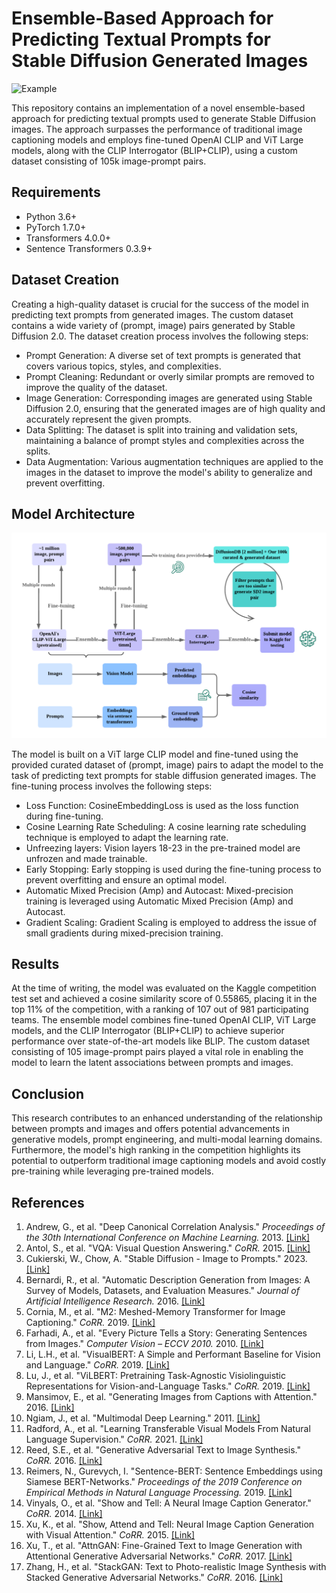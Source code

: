# Ensemble-Based Approach for Predicting Textual Prompts for Stable Diffusion Generated Images

![Example](./assets/examples.png)

This repository contains an implementation of a novel ensemble-based approach for predicting textual prompts used to generate Stable Diffusion images. The approach surpasses the performance of traditional image captioning models and employs fine-tuned OpenAI CLIP and ViT Large models, along with the CLIP Interrogator (BLIP+CLIP), using a custom dataset consisting of 105k image-prompt pairs. 

## Requirements
- Python 3.6+
- PyTorch 1.7.0+
- Transformers 4.0.0+
- Sentence Transformers 0.3.9+

## Dataset Creation
Creating a high-quality dataset is crucial for the success of the model in predicting text prompts from generated images. The custom dataset contains a wide variety of (prompt, image) pairs generated by Stable Diffusion 2.0. The dataset creation process involves the following steps:
- Prompt Generation: A diverse set of text prompts is generated that covers various topics, styles, and complexities.
- Prompt Cleaning: Redundant or overly similar prompts are removed to improve the quality of the dataset.
- Image Generation: Corresponding images are generated using Stable Diffusion 2.0, ensuring that the generated images are of high quality and accurately represent the given prompts.
- Data Splitting: The dataset is split into training and validation sets, maintaining a balance of prompt styles and complexities across the splits.
- Data Augmentation: Various augmentation techniques are applied to the images in the dataset to improve the model's ability to generalize and prevent overfitting.

## Model Architecture

![Pipeline](./readme_assets/pipeline.png)

The model is built on a ViT large CLIP model and fine-tuned using the provided curated dataset of (prompt, image) pairs to adapt the model to the task of predicting text prompts for stable diffusion generated images. The fine-tuning process involves the following steps:
- Loss Function: CosineEmbeddingLoss is used as the loss function during fine-tuning.
- Cosine Learning Rate Scheduling: A cosine learning rate scheduling technique is employed to adapt the learning rate.
- Unfreezing layers: Vision layers 18-23 in the pre-trained model are unfrozen and made trainable.
- Early Stopping: Early stopping is used during the fine-tuning process to prevent overfitting and ensure an optimal model.
- Automatic Mixed Precision (Amp) and Autocast: Mixed-precision training is leveraged using Automatic Mixed Precision (Amp) and Autocast.
- Gradient Scaling: Gradient Scaling is employed to address the issue of small gradients during mixed-precision training.

## Results
At the time of writing, the model was evaluated on the Kaggle competition test set and achieved a cosine similarity score of 0.55865, placing it in the top 11% of the competition, with a ranking of 107 out of 981 participating teams. The ensemble model combines fine-tuned OpenAI CLIP, ViT Large models, and the CLIP Interrogator (BLIP+CLIP) to achieve superior performance over state-of-the-art models like BLIP. The custom dataset consisting of 105 image-prompt pairs played a vital role in enabling the model to learn the latent associations between prompts and images. 

## Conclusion
This research contributes to an enhanced understanding of the relationship between prompts and images and offers potential advancements in generative models, prompt engineering, and multi-modal learning domains. Furthermore, the model's high ranking in the competition highlights its potential to outperform traditional image captioning models and avoid costly pre-training while leveraging pre-trained models.

## References
1. Andrew, G., et al. "Deep Canonical Correlation Analysis." *Proceedings of the 30th International Conference on Machine Learning.* 2013. [[Link]](https://proceedings.mlr.press/v28/andrew13.html)
2. Antol, S., et al. "VQA: Visual Question Answering." *CoRR.* 2015. [[Link]](https://arxiv.org/abs/1505.00468)
3. Cukierski, W., Chow, A. "Stable Diffusion - Image to Prompts." 2023. [[Link]](https://kaggle.com/competitions/stable-diffusion-image-to-prompts)
4. Bernardi, R., et al. "Automatic Description Generation from Images: A Survey of Models, Datasets, and Evaluation Measures." *Journal of Artificial Intelligence Research.* 2016. [[Link]](https://www.jair.org/index.php/jair/article/view/4900)
5. Cornia, M., et al. "M2: Meshed-Memory Transformer for Image Captioning." *CoRR.* 2019. [[Link]](https://arxiv.org/abs/1912.08226)
6. Farhadi, A., et al. "Every Picture Tells a Story: Generating Sentences from Images." *Computer Vision – ECCV 2010.* 2010. [[Link]](https://link.springer.com/chapter/10.1007/978-3-642-15561-1_2)
7. Li, L.H., et al. "VisualBERT: A Simple and Performant Baseline for Vision and Language." *CoRR.* 2019. [[Link]](https://arxiv.org/abs/1908.03557)
8. Lu, J., et al. "ViLBERT: Pretraining Task-Agnostic Visiolinguistic Representations for Vision-and-Language Tasks." *CoRR.* 2019. [[Link]](https://arxiv.org/abs/1908.02265)
9. Mansimov, E., et al. "Generating Images from Captions with Attention." 2016. [[Link]](https://arxiv.org/abs/1511.02793)
10. Ngiam, J., et al. "Multimodal Deep Learning." 2011. [[Link]](https://dl.acm.org/doi/10.5555/2986459.2986534)
11. Radford, A., et al. "Learning Transferable Visual Models From Natural Language Supervision." *CoRR.* 2021. [[Link]](https://arxiv.org/abs/2103.00020)
12. Reed, S.E., et al. "Generative Adversarial Text to Image Synthesis." *CoRR.* 2016. [[Link]](https://arxiv.org/abs/1605.05396)
13. Reimers, N., Gurevych, I. "Sentence-BERT: Sentence Embeddings using Siamese BERT-Networks." *Proceedings of the 2019 Conference on Empirical Methods in Natural Language Processing.* 2019. [[Link]](https://arxiv.org/abs/1908.10084)
14. Vinyals, O., et al. "Show and Tell: A Neural Image Caption Generator." *CoRR.* 2014. [[Link]](https://arxiv.org/abs/1411.4555)
15. Xu, K., et al. "Show, Attend and Tell: Neural Image Caption Generation with Visual Attention." *CoRR.* 2015. [[Link]](https://arxiv.org/abs/1502.03044)
16. Xu, T., et al. "AttnGAN: Fine-Grained Text to Image Generation with Attentional Generative Adversarial Networks." *CoRR.* 2017. [[Link]](https://arxiv.org/abs/1711.10485)
17. Zhang, H., et al. "StackGAN: Text to Photo-realistic Image Synthesis with Stacked Generative Adversarial Networks." *CoRR.* 2016. [[Link]](https://arxiv.org/abs/1612.03242)
